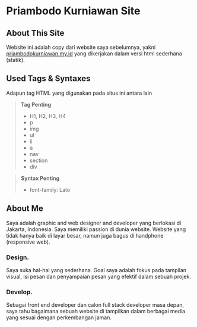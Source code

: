 # Priambodo Kurniawan Site
## About This Site
Website ini adalah copy dari website saya sebelumnya, yakni [priambodokurniawan.my.id](https://www.priambodokurniawan.my.id) yang dikerjakan dalam versi html sederhana (statik). 

## Used Tags & Syntaxes
Adapun tag HTML yang digunakan pada situs ini antara lain

> **Tag Penting**
>  - H1, H2, H3, H4
>  - p
>  - img
>  - ul
>  - li
>  - a
>  - nav
>  - section
>  - div

> **Syntax Penting**
>  - font-family: Lato
>

## About Me
Saya adalah graphic and web designer and developer yang berlokasi di Jakarta, Indonesia. Saya memiliki passion di dunia website. Website yang tidak hanya baik di layar besar, namun juga bagus di handphone (responsive web).
### Design.
Saya suka hal-hal yang sederhana. Goal saya adalah fokus pada tampilan visual, isi pesan dan penyampaian pesan yang efektif dalam sebuah projek.
### Develop.
Sebagai front end developer dan calon full stack developer masa depan, saya tahu bagaimana sebuah website di tampilkan dalam berbagai media yang sesuai dengan perkembangan jaman.
